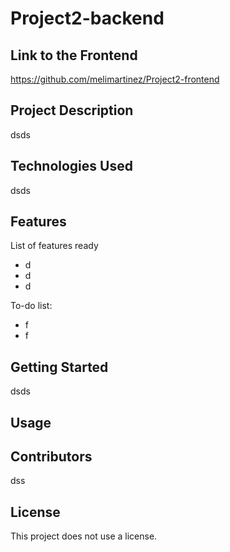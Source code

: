 # Project2-backend

## Link to the Frontend

https://github.com/melimartinez/Project2-frontend

## Project Description

dsds

## Technologies Used

dsds

## Features
List of features ready
- d
- d
- d

To-do list:
- f
- f

## Getting Started

dsds

## Usage

## Contributors

dss

## License
This project does not use a license.
